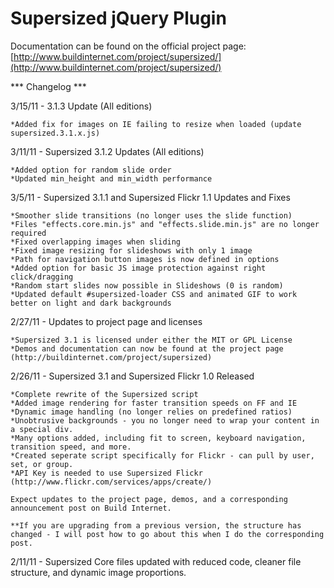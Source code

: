 # Supersized jQuery Plugin

Documentation can be found on the official project page: [http://www.buildinternet.com/project/supersized/](http://www.buildinternet.com/project/supersized/)

*** Changelog ***

3/15/11 - 3.1.3 Update (All editions)

	*Added fix for images on IE failing to resize when loaded (update supersized.3.1.x.js)

3/11/11 - Supersized 3.1.2 Updates (All editions)

	*Added option for random slide order
	*Updated min_height and min_width performance


3/5/11 - Supersized 3.1.1 and Supersized Flickr 1.1 Updates and Fixes

	*Smoother slide transitions (no longer uses the slide function)
	*Files "effects.core.min.js" and "effects.slide.min.js" are no longer required
	*Fixed overlapping images when sliding
	*Fixed image resizing for slideshows with only 1 image
	*Path for navigation button images is now defined in options
	*Added option for basic JS image protection against right click/dragging
	*Random start slides now possible in Slideshows (0 is random)
	*Updated default #supersized-loader CSS and animated GIF to work better on light and dark backgrounds


2/27/11 - Updates to project page and licenses
	
	*Supersized 3.1 is licensed under either the MIT or GPL License
	*Demos and documentation can now be found at the project page (http://buildinternet.com/project/supersized)


2/26/11 - Supersized 3.1 and Supersized Flickr 1.0 Released

	*Complete rewrite of the Supersized script
	*Added image rendering for faster transition speeds on FF and IE
	*Dynamic image handling (no longer relies on predefined ratios)
	*Unobtrusive backgrounds - you no longer need to wrap your content in a special div.
	*Many options added, including fit to screen, keyboard navigation, transition speed, and more.
	*Created seperate script specifically for Flickr - can pull by user, set, or group.
	*API Key is needed to use Supersized Flickr (http://www.flickr.com/services/apps/create/)

	Expect updates to the project page, demos, and a corresponding announcement post on Build Internet.

	**If you are upgrading from a previous version, the structure has changed - I will post how to go about this when I do the corresponding post.

2/11/11 - Supersized Core files updated with reduced code, cleaner file structure, and dynamic image proportions.
